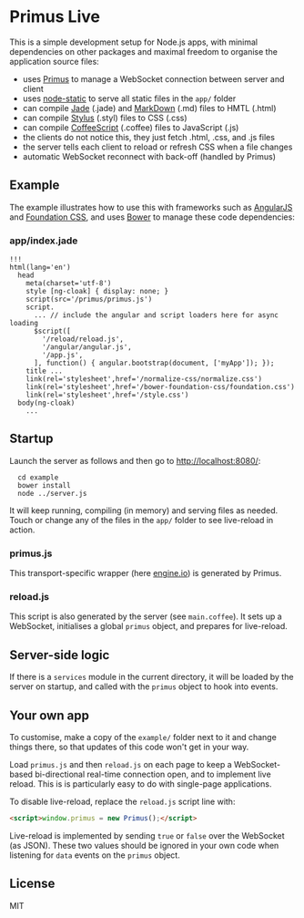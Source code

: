 # Primus Live

This is a simple development setup for Node.js apps, with minimal dependencies
on other packages and maximal freedom to organise the application source files:

* uses [Primus][P] to manage a WebSocket connection between server and client
* uses [node-static][N] to serve all static files in the `app/` folder
* can compile [Jade][J] (.jade) and [MarkDown][M] (.md) files to HMTL (.html)
* can compile [Stylus][S] (.styl) files to CSS (.css)
* can compile [CoffeeScript][C] (.coffee) files to JavaScript (.js)
* the clients do not notice this, they just fetch .html, .css, and .js files
* the server tells each client to reload or refresh CSS when a file changes
* automatic WebSocket reconnect with back-off (handled by Primus)

## Example

The example illustrates how to use this with frameworks such as [AngularJS][A]
and [Foundation CSS][F], and uses [Bower][B] to manage these code dependencies:

### app/index.jade

```
!!!
html(lang='en')
  head
    meta(charset='utf-8')
    style [ng-cloak] { display: none; }
    script(src='/primus/primus.js')
    script.
      ... // include the angular and script loaders here for async loading
      $script([
        '/reload/reload.js',
        '/angular/angular.js',
        '/app.js',
      ], function() { angular.bootstrap(document, ['myApp']); });
    title ...
    link(rel='stylesheet',href='/normalize-css/normalize.css')
    link(rel='stylesheet',href='/bower-foundation-css/foundation.css')
    link(rel='stylesheet',href='/style.css')
  body(ng-cloak)
    ...
```

## Startup

Launch the server as follows and then go to <http://localhost:8080/>:

```
  cd example
  bower install
  node ../server.js
```

It will keep running, compiling (in memory) and serving files as needed. Touch
or change any of the files in the `app/` folder to see live-reload in action.

### primus.js

This transport-specific wrapper (here [engine.io][E]) is generated by Primus.

### reload.js

This script is also generated by the server (see `main.coffee`). It sets up a
WebSocket, initialises a global `primus` object, and prepares for live-reload.

## Server-side logic

If there is a `services` module in the current directory, it will be loaded by
the server on startup, and called with the `primus` object to hook into events.

## Your own app

To customise, make a copy of the `example/` folder next to it and change things
there, so that updates of this code won't get in your way.

Load `primus.js` and then `reload.js` on each page to keep a WebSocket-based
bi-directional real-time connection open, and to implement live reload.
This is is particularly easy to do with single-page applications.

To disable live-reload, replace the `reload.js` script line with:

```html
<script>window.primus = new Primus();</script>
```

Live-reload is implemented by sending `true` or `false` over the WebSocket
(as JSON). These two values should be ignored in your own code when listening
for `data` events on the `primus` object.

## License

MIT

[A]: http://angularjs.org/
[B]: http://bower.io/
[C]: http://coffeescript.org/
[E]: https://github.com/LearnBoost/engine.io
[F]: http://foundation.zurb.com/
[J]: http://jade-lang.com/
[M]: http://daringfireball.net/projects/markdown/
[N]: https://github.com/cloudhead/node-static
[P]: https://medium.com/the-build/22af5c94a922
[S]: http://learnboost.github.io/stylus/
[X]: https://github.com/3rd-Eden/primus/tree/master/example

